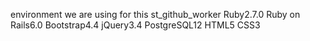 environment we are using for this st_github_worker
Ruby2.7.0
Ruby on Rails6.0
Bootstrap4.4
jQuery3.4
PostgreSQL12
HTML5
CSS3
